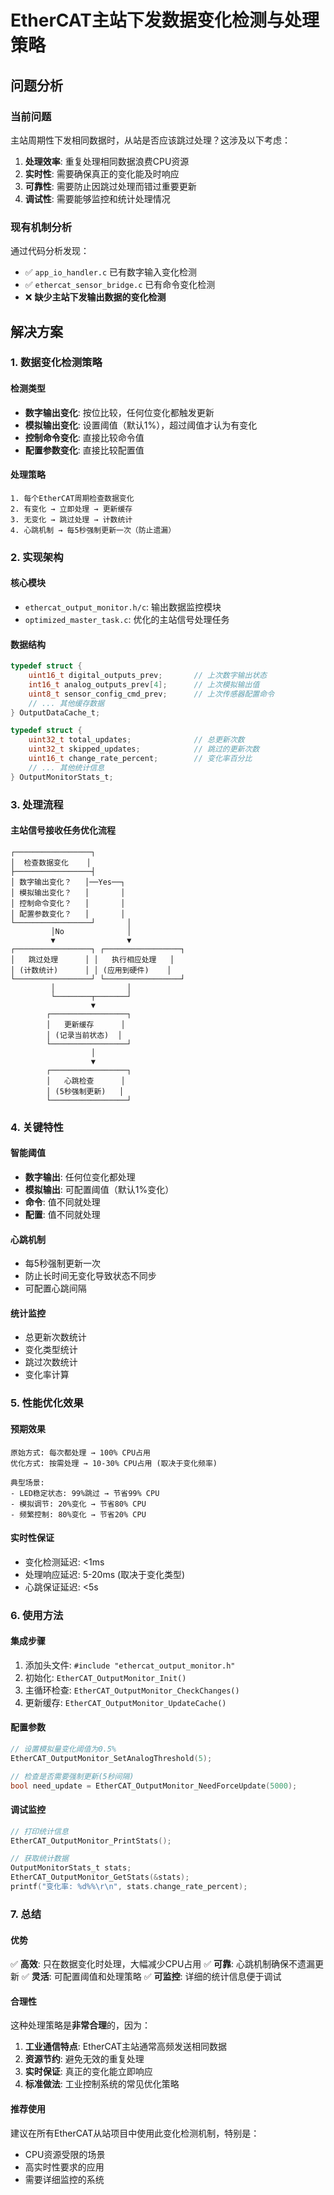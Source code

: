 # EtherCAT主站下发数据变化检测与处理策略

## 问题分析

### 当前问题
主站周期性下发相同数据时，从站是否应该跳过处理？这涉及以下考虑：

1. **处理效率**: 重复处理相同数据浪费CPU资源
2. **实时性**: 需要确保真正的变化能及时响应
3. **可靠性**: 需要防止因跳过处理而错过重要更新
4. **调试性**: 需要能够监控和统计处理情况

### 现有机制分析
通过代码分析发现：
- ✅ `app_io_handler.c` 已有数字输入变化检测
- ✅ `ethercat_sensor_bridge.c` 已有命令变化检测
- ❌ **缺少主站下发输出数据的变化检测**

## 解决方案

### 1. 数据变化检测策略

#### 检测类型
- **数字输出变化**: 按位比较，任何位变化都触发更新
- **模拟输出变化**: 设置阈值（默认1%），超过阈值才认为有变化
- **控制命令变化**: 直接比较命令值
- **配置参数变化**: 直接比较配置值

#### 处理策略
```
1. 每个EtherCAT周期检查数据变化
2. 有变化 → 立即处理 → 更新缓存
3. 无变化 → 跳过处理 → 计数统计
4. 心跳机制 → 每5秒强制更新一次（防止遗漏）
```

### 2. 实现架构

#### 核心模块
- `ethercat_output_monitor.h/c`: 输出数据监控模块
- `optimized_master_task.c`: 优化的主站信号处理任务

#### 数据结构
```c
typedef struct {
    uint16_t digital_outputs_prev;       // 上次数字输出状态
    int16_t analog_outputs_prev[4];      // 上次模拟输出值
    uint8_t sensor_config_cmd_prev;      // 上次传感器配置命令
    // ... 其他缓存数据
} OutputDataCache_t;

typedef struct {
    uint32_t total_updates;              // 总更新次数
    uint32_t skipped_updates;            // 跳过的更新次数
    uint16_t change_rate_percent;        // 变化率百分比
    // ... 其他统计信息
} OutputMonitorStats_t;
```

### 3. 处理流程

#### 主站信号接收任务优化流程
```
┌─────────────────┐
│  检查数据变化    │
├─────────────────┤
│ 数字输出变化？   │──Yes──┐
│ 模拟输出变化？   │       │
│ 控制命令变化？   │       │
│ 配置参数变化？   │       │
└─────────────────┘       │
         │No              │
         ▼                ▼
┌─────────────────┐ ┌─────────────────┐
│   跳过处理      │ │   执行相应处理   │
│ (计数统计)      │ │ (应用到硬件)    │
└─────────────────┘ └─────────────────┘
         │                │
         └────────┬───────┘
                  ▼
        ┌─────────────────┐
        │   更新缓存      │
        │ (记录当前状态)  │
        └─────────────────┘
                  │
                  ▼
        ┌─────────────────┐
        │   心跳检查      │
        │ (5秒强制更新)   │
        └─────────────────┘
```

### 4. 关键特性

#### 智能阈值
- **数字输出**: 任何位变化都处理
- **模拟输出**: 可配置阈值（默认1%变化）
- **命令**: 值不同就处理
- **配置**: 值不同就处理

#### 心跳机制
- 每5秒强制更新一次
- 防止长时间无变化导致状态不同步
- 可配置心跳间隔

#### 统计监控
- 总更新次数统计
- 变化类型统计
- 跳过次数统计
- 变化率计算

### 5. 性能优化效果

#### 预期效果
```
原始方式: 每次都处理 → 100% CPU占用
优化方式: 按需处理 → 10-30% CPU占用 (取决于变化频率)

典型场景:
- LED稳定状态: 99%跳过 → 节省99% CPU
- 模拟调节: 20%变化 → 节省80% CPU
- 频繁控制: 80%变化 → 节省20% CPU
```

#### 实时性保证
- 变化检测延迟: <1ms
- 处理响应延迟: 5-20ms (取决于变化类型)
- 心跳保证延迟: <5s

### 6. 使用方法

#### 集成步骤
1. 添加头文件: `#include "ethercat_output_monitor.h"`
2. 初始化: `EtherCAT_OutputMonitor_Init()`
3. 主循环检查: `EtherCAT_OutputMonitor_CheckChanges()`
4. 更新缓存: `EtherCAT_OutputMonitor_UpdateCache()`

#### 配置参数
```c
// 设置模拟量变化阈值为0.5%
EtherCAT_OutputMonitor_SetAnalogThreshold(5);

// 检查是否需要强制更新(5秒间隔)
bool need_update = EtherCAT_OutputMonitor_NeedForceUpdate(5000);
```

#### 调试监控
```c
// 打印统计信息
EtherCAT_OutputMonitor_PrintStats();

// 获取统计数据
OutputMonitorStats_t stats;
EtherCAT_OutputMonitor_GetStats(&stats);
printf("变化率: %d%%\r\n", stats.change_rate_percent);
```

### 7. 总结

#### 优势
✅ **高效**: 只在数据变化时处理，大幅减少CPU占用
✅ **可靠**: 心跳机制确保不遗漏更新
✅ **灵活**: 可配置阈值和处理策略
✅ **可监控**: 详细的统计信息便于调试

#### 合理性
这种处理策略是**非常合理**的，因为：
1. **工业通信特点**: EtherCAT主站通常高频发送相同数据
2. **资源节约**: 避免无效的重复处理
3. **实时保证**: 真正的变化能立即响应
4. **标准做法**: 工业控制系统的常见优化策略

#### 推荐使用
建议在所有EtherCAT从站项目中使用此变化检测机制，特别是：
- CPU资源受限的场景
- 高实时性要求的应用
- 需要详细监控的系统